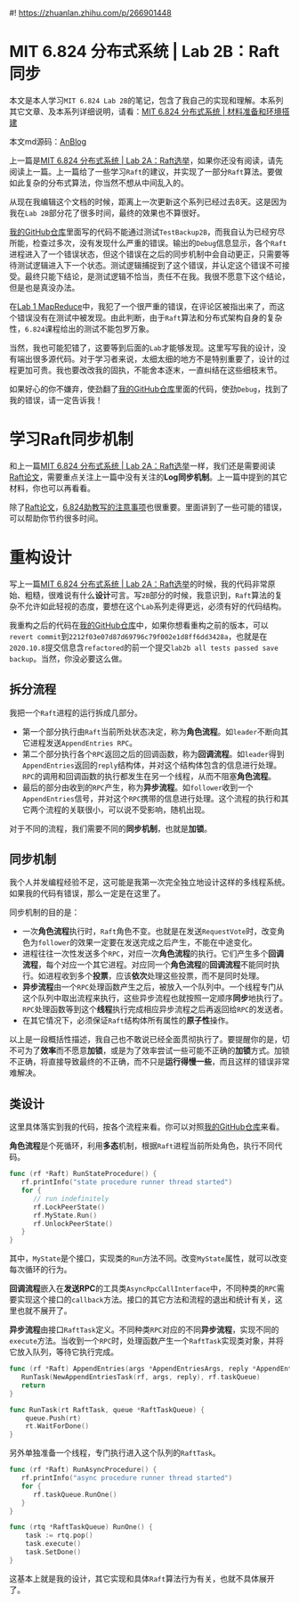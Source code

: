 #! https://zhuanlan.zhihu.com/p/266901448
# MIT 6.824 分布式系统 | Lab 2B：Raft同步

本文是本人学习`MIT 6.824 Lab 2B`的笔记，包含了我自己的实现和理解。本系列其它文章、及本系列详细说明，请看：[MIT 6.824 分布式系统 | 材料准备和环境搭建](https://zhuanlan.zhihu.com/p/260470258)

本文md源码：[AnBlog](https://github.com/Anarion-zuo/AnBlogs/blob/master/6.824/lab2b-raft-log.md)

上一篇是[MIT 6.824 分布式系统 | Lab 2A：Raft选举](https://zhuanlan.zhihu.com/p/264448558)，如果你还没有阅读，请先阅读上一篇。上一篇给了一些学习`Raft`的建议，并实现了一部分`Raft`算法。要做如此复杂的分布式算法，你当然不想从中间乱入的。

从现在我编辑这个文档的时候，距离上一次更新这个系列已经过去8天。这是因为我在`Lab 2B`部分花了很多时间，最终的效果也不算很好。

[我的GitHub仓库](https://github.com/Anarion-zuo/MIT-6.824)里面写的代码不能通过测试`TestBackup2B`，而我自认为已经穷尽所能，检查过多次，没有发现什么严重的错误。输出的`Debug`信息显示，各个`Raft`进程进入了一个错误状态，但这个错误在之后的同步机制中会自动更正，只需要等待测试逻辑进入下一个状态。测试逻辑捕捉到了这个错误，并认定这个错误不可接受。最终只能下结论，是测试逻辑不恰当，责任不在我。我很不愿意下这个结论，但是也是真没办法。

在[Lab 1 MapReduce](https://zhuanlan.zhihu.com/p/260752052)中，我犯了一个很严重的错误，在评论区被指出来了，而这个错误没有在测试中被发现。由此判断，由于`Raft`算法和分布式架构自身的复杂性，`6.824`课程给出的测试不能包罗万象。

当然，我也可能犯错了，这要等到后面的`Lab`才能够发现。这里写写我的设计，没有端出很多源代码。对于学习者来说，太细太细的地方不是特别重要了，设计的过程更加可贵。我也要改改我的固执，不能舍本逐末，一直纠结在这些细枝末节。

如果好心的你不嫌弃，使劲翻了[我的GitHub仓库](https://github.com/Anarion-zuo/MIT-6.824)里面的代码，使劲`Debug`，找到了我的错误，请一定告诉我！

# 学习Raft同步机制

和上一篇[MIT 6.824 分布式系统 | Lab 2A：Raft选举](https://zhuanlan.zhihu.com/p/264448558)一样，我们还是需要阅读[Raft论文](https://pdos.csail.mit.edu/6.824/papers/raft-extended.pdf)，需要重点关注上一篇中没有关注的**Log同步机制**。上一篇中提到的其它材料，你也可以再看看。

除了[Raft论文](https://pdos.csail.mit.edu/6.824/papers/raft-extended.pdf)，[6.824助教写的注意事项](https://thesquareplanet.com/blog/students-guide-to-raft/)也很重要。里面讲到了一些可能的错误，可以帮助你节约很多时间。

# 重构设计

写上一篇[MIT 6.824 分布式系统 | Lab 2A：Raft选举](https://zhuanlan.zhihu.com/p/264448558)的时候，我的代码非常原始、粗糙，很难说有什么**设计**可言。写`2B`部分的时候，我意识到，`Raft`算法的复杂不允许如此轻视的态度，要想在这个`Lab`系列走得更远，必须有好的代码结构。

我重构之后的代码在[我的GitHub仓库](https://github.com/Anarion-zuo/MIT-6.824)中，如果你想看重构之前的版本，可以`revert commit`到`2212f03e07d87d69796c79f002e1d8ff6dd3428a`，也就是在`2020.10.8`提交信息含`refactored`的前一个提交`lab2b all tests passed save backup`。当然，你没必要这么做。

## 拆分流程

我把一个`Raft`进程的运行拆成几部分。

-   第一个部分执行由`Raft`当前所处状态决定，称为**角色流程**。如`leader`不断向其它进程发送`AppendEntries RPC`。
-   第二个部分执行各个`RPC`返回之后的回调函数，称为**回调流程**。如`leader`得到`AppendEntries`返回的`reply`结构体，并对这个结构体包含的信息进行处理。`RPC`的调用和回调函数的执行都发生在另一个线程，从而不阻塞**角色流程**。
-   最后的部分由收到的`RPC`产生，称为**异步流程**。如`follower`收到一个`AppendEntries`信号，并对这个`RPC`携带的信息进行处理。这个流程的执行和其它两个流程的关联很小，可以说不受影响，随机出现。

对于不同的流程，我们需要不同的**同步机制**，也就是**加锁**。

## 同步机制

我个人并发编程经验不足，这可能是我第一次完全独立地设计这样的多线程系统。如果我的代码有错误，那么一定是在这里了。

同步机制的目的是：

-   一次**角色流程**执行时，`Raft`角色不变。也就是在发送`RequestVote`时，改变角色为`follower`的效果一定要在发送完成之后产生，不能在中途变化。
-   进程往往一次性发送多个`RPC`，对应一次**角色流程**的执行。它们产生多个**回调流程**，每个对应一个其它进程。对应同一个**角色流程**的**回调流程**不能同时执行。如进程收到多个**投票**，应该**依次**处理这些投票，而不是同时处理。
-   **异步流程**由一个`RPC`处理函数产生之后，被放入一个队列中。一个线程专门从这个队列中取出流程来执行，这些异步流程也就按照一定顺序**同步**地执行了。`RPC`处理函数等到这个**线程**执行完成相应异步流程之后再返回给`RPC`的发送者。
-   在其它情况下，必须保证`Raft`结构体所有属性的**原子性**操作。

以上是一段概括性描述，我自己也不敢说已经全面贯彻执行了。要提醒你的是，切不可为了**效率**而不愿意**加锁**，或是为了效率尝试一些可能不正确的**加锁**方式。加锁不正确，将直接导致最终的不正确，而不只是**运行得慢一些**，而且这样的错误非常难解决。

## 类设计

这里具体落实到我的代码，按各个流程来看。你可以对照[我的GitHub仓库](https://github.com/Anarion-zuo/MIT-6.824)来看。

**角色流程**是个死循环，利用**多态**机制，根据`Raft`进程当前所处角色，执行不同代码。

```go
func (rf *Raft) RunStateProcedure() {
   rf.printInfo("state procedure runner thread started")
   for {
      // run indefinitely
      rf.LockPeerState()
      rf.MyState.Run()
      rf.UnlockPeerState()
   }
}
```

其中，`MyState`是个接口，实现类的`Run`方法不同。改变`MyState`属性，就可以改变每次循环的行为。

**回调流程**嵌入在**发送RPC**的工具类`AsyncRpcCallInterface`中，不同种类的`RPC`需要实现这个接口的`callback`方法。接口的其它方法和流程的退出和统计有关，这里也就不展开了。

**异步流程**由接口`RaftTask`定义。不同种类`RPC`对应的不同**异步流程**，实现不同的`execute`方法。当收到一个`RPC`时，处理函数产生一个`RaftTask`实现类对象，并将它放入队列，等待它执行完成。

```go
func (rf *Raft) AppendEntries(args *AppendEntriesArgs, reply *AppendEntriesReply) {
   RunTask(NewAppendEntriesTask(rf, args, reply), rf.taskQueue)
   return
}

func RunTask(rt RaftTask, queue *RaftTaskQueue) {
	queue.Push(rt)
	rt.WaitForDone()
}
```

另外单独准备一个线程，专门执行进入这个队列的`RaftTask`。

```go
func (rf *Raft) RunAsyncProcedure() {
   rf.printInfo("async procedure runner thread started")
   for {
      rf.taskQueue.RunOne()
   }
}

func (rtq *RaftTaskQueue) RunOne() {
	task := rtq.pop()
	task.execute()
	task.SetDone()
}
```

这基本上就是我的设计，其它实现和具体`Raft`算法行为有关，也就不具体展开了。

